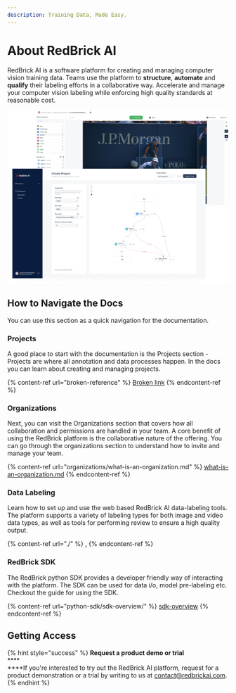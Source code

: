 ```yaml
---
description: Training Data, Made Easy.
---
```


# About RedBrick AI

RedBrick AI is a software platform for creating and managing computer vision training data. Teams use the platform to **structure**, **automate** and **qualify** their labeling efforts in a collaborative way. Accelerate and manage your computer vision labeling while enforcing high quality standards at reasonable cost.

![](.gitbook/assets/group-465-2-.png)

## How to Navigate the Docs

You can use this section as a quick navigation for the documentation.

### Projects

A good place to start with the documentation is the Projects section - Projects are where all annotation and data processes happen. In the docs you can learn about creating and managing projects.&#x20;

{% content-ref url="broken-reference" %}
[Broken link](broken-reference)
{% endcontent-ref %}

### Organizations

Next, you can visit the Organizations section that covers how all collaboration and permissions are handled in your team. A core benefit of using the RedBrick platform is the collaborative nature of the offering. You can go through the organizations section to understand how to invite and manage your team.&#x20;

{% content-ref url="organizations/what-is-an-organization.md" %}
[what-is-an-organization.md](organizations/what-is-an-organization.md)
{% endcontent-ref %}

### Data Labeling

Learn how to set up and use the web based RedBrick AI data-labeling tools. The platform supports a variety of labeling types for both image and video data types, as well as tools for performing review to ensure a high quality output.&#x20;

{% content-ref url="./" %}
[.](./)
{% endcontent-ref %}

### RedBrick SDK

The RedBrick python SDK provides a developer friendly way of interacting with the platform. The SDK can be used for data i/o, model pre-labeling etc. Checkout the guide for using the SDK.

{% content-ref url="python-sdk/sdk-overview/" %}
[sdk-overview](python-sdk/sdk-overview/)
{% endcontent-ref %}

## Getting Access

{% hint style="success" %}
**Request a product demo or trial**\
****\
****If you're interested to try out the RedBrick AI platform, request for a product demonstration or a trial by writing to us at [contact@redbrickai.com](mailto:contact@redbrickai.com).
{% endhint %}
